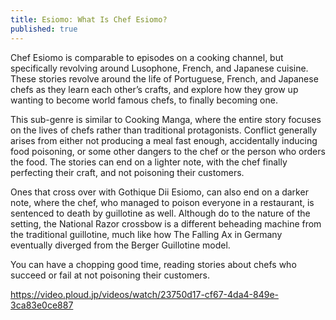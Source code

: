```yaml
---
title: Esiomo: What Is Chef Esiomo?
published: true
---
```

Chef Esiomo is comparable to episodes on a cooking channel, but specifically revolving around Lusophone, French, and Japanese cuisine. These stories revolve around the life of Portuguese, French, and Japanese chefs as they learn each other’s crafts, and explore how they grow up wanting to become world famous chefs, to finally becoming one.

This sub-genre is similar to Cooking Manga, where the entire story focuses on the lives of chefs rather than traditional protagonists. Conflict generally arises from either not producing a meal fast enough, accidentally inducing food poisoning, or some other dangers to the chef or the person who orders the food. The stories can end on a lighter note, with the chef finally perfecting their craft, and not poisoning their customers.

Ones that cross over with Gothique Dii Esiomo, can also end on a darker note, where the chef, who managed to poison everyone in a restaurant, is sentenced to death by guillotine as well. Although do to the nature of the setting, the National Razor crossbow is a different beheading machine from the traditional guillotine, much like how The Falling Ax in Germany eventually diverged from the Berger Guillotine model.

You can have a chopping good time, reading stories about chefs who succeed or fail at not poisoning their customers.

https://video.ploud.jp/videos/watch/23750d17-cf67-4da4-849e-3ca83e0ce887
